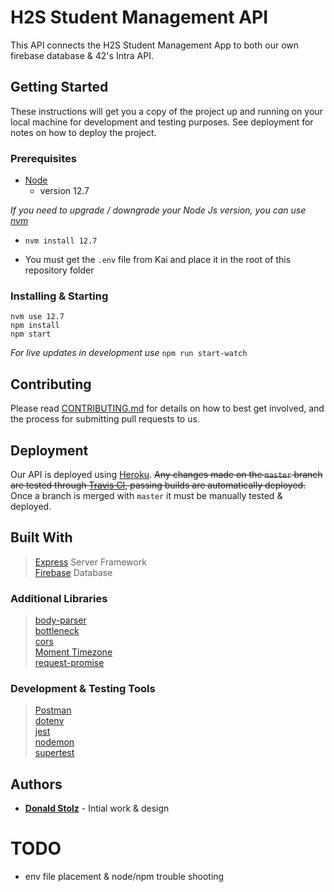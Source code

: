 # H2S Student Management API

This API connects the H2S Student Management App to both our own firebase database & 42's Intra API.

## Getting Started

These instructions will get you a copy of the project up and running on your local machine for development and testing purposes. See deployment for notes on how to deploy the project.

### Prerequisites

- [Node](https://nodejs.org/en/)
  - version 12.7

_If you need to upgrade / downgrade your Node Js version, you can use [nvm](https://github.com/creationix/nvm)_
  - `nvm install 12.7`
  
- You must get the `.env` file from Kai and place it in the root of this repository folder

### Installing & Starting

```
nvm use 12.7
npm install
npm start
```

_For live updates in development use_ `npm run start-watch`

## Contributing

Please read [CONTRIBUTING.md](https://github.com/donald-stolz/H2S-frontend/blob/master/.github/CONTRIBUTING.md) for details on how to best get involved, and the process for submitting pull requests to us.

## Deployment

Our API is deployed using [Heroku](https://heroku.com/). ~~Any changes made on the `master` branch are tested through [Travis CI](https://travis-ci.org/), passing builds are automatically deployed.~~ Once a branch is merged with `master` it must be manually tested & deployed.
## Built With

> [Express](https://expressjs.com/) Server Framework  
> [Firebase](https://firebase.google.com/) Database

### Additional Libraries

> [body-parser](https://github.com/expressjs/body-parser)  
> [bottleneck](https://github.com/SGrondin/bottleneck)  
> [cors](https://github.com/expressjs/cors)  
> [Moment Timezone](http://momentjs.com/timezone/)  
> [request-promise](https://github.com/request/request-promise)

### Development & Testing Tools

> [Postman](https://www.getpostman.com/)  
> [dotenv](https://github.com/motdotla/dotenv)  
> [jest](https://github.com/facebook/jest)  
> [nodemon](https://github.com/remy/nodemon)  
> [supertest](https://github.com/visionmedia/supertest)

## Authors

- **[Donald Stolz](https://donstolz.tech/)** - Intial work & design

# TODO
 - env file placement & node/npm trouble shooting
